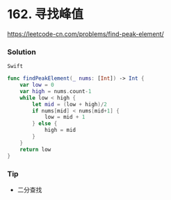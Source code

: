 # 162. 寻找峰值

<https://leetcode-cn.com/problems/find-peak-element/>



### Solution

`Swift`

```swift
func findPeakElement(_ nums: [Int]) -> Int {
    var low = 0
    var high = nums.count-1
    while low < high {
        let mid = (low + high)/2
        if nums[mid] < nums[mid+1] {
            low = mid + 1
        } else {
            high = mid
        }
    }
    return low
}

```

### Tip

- 二分查找